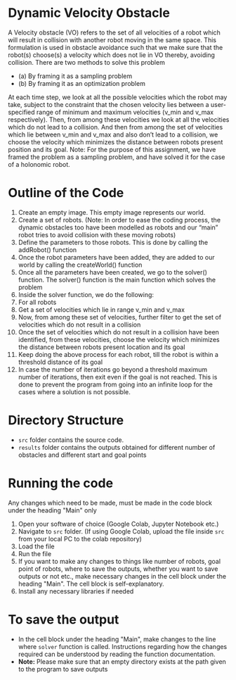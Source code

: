# Dynamic Velocity Obstacle

A Velocity obstacle (VO) refers to the set of all velocities of a robot which will result in collision with another robot moving in the same space. This formulation is used in obstacle avoidance such that we make sure that the robot(s) choose(s) a velocity which does not lie in VO thereby, avoiding collision. There are two methods to solve this problem
- (a) By framing it as a sampling problem
- (b) By framing it as an optimization problem

At each time step, we look at all the possible velocities which the robot may take, subject to the constraint that the chosen velocity lies between a user-specified range of minimum and maximum velocities (v_min and v_max respectively). Then, from among these velocities we look at all the velocities which do not lead to a collision. And then from among the set of velocities which lie between v_min and v_max and also don’t lead to a collision, we choose the velocity which minimizes the distance between robots present position and its goal.
Note: For the purpose of this assignment, we have framed the problem as a sampling problem, and have solved it for the case of a holonomic robot.

# Outline of the Code
1. Create an empty image. This empty image represents our world.
2. Create a set of robots. (Note: In order to ease the coding process, the dynamic obstacles too
have been modelled as robots and our “main” robot tries to avoid collision with these moving
robots)
3. Define the parameters to those robots. This is done by calling the addRobot() function
4. Once the robot parameters have been added, they are added to our world by calling the
createWorld() function
5. Once all the parameters have been created, we go to the solver() function. The solver() function is the main function which solves the problem
6. Inside the solver function, we do the following:
 1. For all robots
  1. Get a set of velocities which lie in range v_min and v_max
  2. Now, from among these set of velocities, further filter to get the set of velocities which
do not result in a collision
  3. Once the set of velocities which do not result in a collision have been identified, from
these velocities, choose the velocity which minimizes the distance between robots
present location and its goal
 1. Keep doing the above process for each robot, till the robot is within a threshold distance of
its goal
 2. In case the number of iterations go beyond a threshold maximum number of iterations, then
exit even if the goal is not reached. This is done to prevent the program from going into an infinite loop for the cases where a solution is not possible.

# Directory Structure
- ```src``` folder contains the source code. 
- ```results``` folder contains the outputs obtained for different number of obstacles and different start and goal points
 
# Running the code
Any changes which need to be made, must be made in the code block under the heading "Main" only

1. Open your software of choice (Google Colab, Jupyter Notebook etc.)
2. Navigate to ```src``` folder. (If using Google Colab, upload the file inside ```src``` from your local PC to the colab repository)
3. Load the file
4. Run the file
5. If you want to make any changes to things like number of robots, goal point of robots, where to save the outputs, whether you want to save outputs or not etc., make necessary changes in the cell block under the heading "Main". The cell block is self-explanatory.
6. Install any necessary libraries if needed

# To save the output
- In the cell block under the heading "Main", make changes to the line where ```solver``` function is called. Instructions regarding how the changes required can be understood by reading the function documentation.
- **Note:** Please make sure that an empty directory exists at the path given to the program to save outputs
